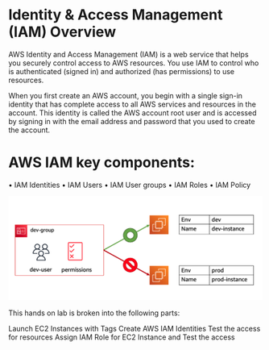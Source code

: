 
# Identity & Access Management (IAM) Overview

AWS Identity and Access Management (IAM)  is a web service that helps you securely control access to AWS resources. You use IAM to control who is authenticated (signed in) and authorized (has permissions) to use resources.

When you first create an AWS account, you begin with a single sign-in identity that has complete access to all AWS services and resources in the account. This identity is called the AWS account root user and is accessed by signing in with the email address and password that you used to create the account.

# AWS IAM key components:

• IAM Identities
• IAM Users 
• IAM User groups 
• IAM Roles 
• IAM Policy 

![alt text](image-1.png)

This hands on lab is broken into the following parts:

Launch EC2 Instances with Tags
Create AWS IAM Identities
Test the access for resources
Assign IAM Role for EC2 Instance and Test the access
